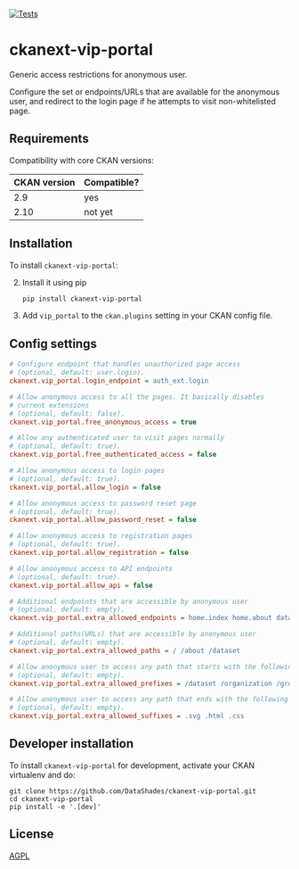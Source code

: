 [![Tests](https://github.com/DataShades/ckanext-vip-portal/actions/workflows/test.yml/badge.svg?branch=master)](https://github.com/DataShades/ckanext-vip-portal/actions/workflows/test.yml)

# ckanext-vip-portal

Generic access restrictions for anonymous user.

Configure the set or endpoints/URLs that are available for the anonymous user,
and redirect to the login page if he attempts to visit non-whitelisted page.

## Requirements

Compatibility with core CKAN versions:

| CKAN version | Compatible? |
|--------------|-------------|
| 2.9          | yes         |
| 2.10         | not yet     |


## Installation

To install `ckanext-vip-portal`:

2. Install it using pip
   ```sh
   pip install ckanext-vip-portal
   ```

3. Add `vip_portal` to the `ckan.plugins` setting in your CKAN
   config file.


## Config settings

```ini
# Configure endpoint that handles unauthorized page access
# (optional, default: user.login).
ckanext.vip_portal.login_endpoint = auth_ext.login

# Allow anonymous access to all the pages. It basically disables
# current extensions
# (optional, default: false).
ckanext.vip_portal.free_anonymous_access = true

# Allow any authenticated user to visit pages normally
# (optional, default: true).
ckanext.vip_portal.free_authenticated_access = false

# Allow anonymous access to login pages
# (optional, default: true).
ckanext.vip_portal.allow_login = false

# Allow anonymous access to password reset page
# (optional, default: true).
ckanext.vip_portal.allow_password_reset = false

# Allow anonymous access to registration pages
# (optional, default: true).
ckanext.vip_portal.allow_registration = false

# Allow anonymous access to API endpoints
# (optional, default: true).
ckanext.vip_portal.allow_api = false

# Additional endpoints that are accessible by anonymous user
# (optional, default: empty).
ckanext.vip_portal.extra_allowed_endpoints = home.index home.about dataset.search

# Additional paths(URLs) that are accessible by anonymous user
# (optional, default: empty).
ckanext.vip_portal.extra_allowed_paths = / /about /dataset

# Allow anonymous user to access any path that starts with the following prefixes
# (optional, default: empty).
ckanext.vip_portal.extra_allowed_prefixes = /dataset /organization /group /static

# Allow anonymous user to access any path that ends with the following suffixes
# (optional, default: empty).
ckanext.vip_portal.extra_allowed_suffixes = .svg .html .css

```


## Developer installation

To install `ckanext-vip-portal` for development, activate your CKAN virtualenv and
do:

    git clone https://github.com/DataShades/ckanext-vip-portal.git
    cd ckanext-vip-portal
    pip install -e '.[dev]'


## License

[AGPL](https://www.gnu.org/licenses/agpl-3.0.en.html)
